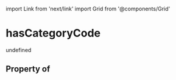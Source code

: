 import Link from 'next/link'
import Grid from '@components/Grid'

# hasCategoryCode

undefined

## Property of



